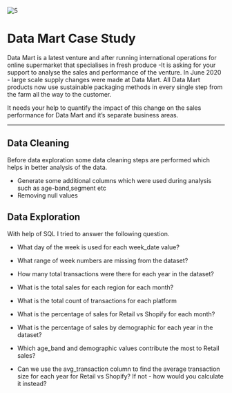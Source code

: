 ![5](https://github.com/shubhammalik20/SQL-Projects/assets/135993334/376fb3f2-f69f-4d59-a427-9eb11ef935a7)

# Data Mart Case Study

Data Mart is a latest venture and after running international operations for online supermarket that specialises in fresh produce -It is asking for your support to analyse the sales and performance of the venture.
In June 2020 - large scale supply changes were made at Data Mart. All Data Mart products now use sustainable packaging methods in every single step from the farm all the way to the customer.

It needs your help to quantify the impact of this change on the sales performance for Data Mart and it’s separate business areas.
***

## Data Cleaning

Before data exploration some data cleaning steps are performed which helps in better analysis of the data.

- Generate some additional columns which were used during analysis such as age-band,segment etc
- Removing null values

## Data Exploration
With help of SQL I tried to answer the following question.

- What day of the week is used for each week_date value?

- What range of week numbers are missing from the dataset?

- How many total transactions were there for each year in the dataset?

- What is the total sales for each region for each month?

- What is the total count of transactions for each platform

- What is the percentage of sales for Retail vs Shopify for each month?

- What is the percentage of sales by demographic for each year in the dataset?

- Which age_band and demographic values contribute the most to Retail sales?

- Can we use the avg_transaction column to find the average transaction size for each year for Retail vs Shopify? If not - how would you calculate it instead?



